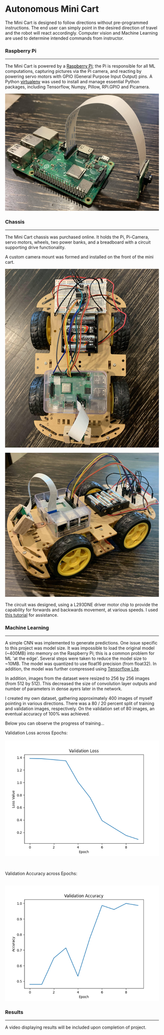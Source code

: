 <h1>Autonomous Mini Cart</h1>

The Mini Cart is designed to follow directions without pre-programmed instructions.
The end user can simply point in the desired direction of travel and the robot will
react accordingly. Computer vision and Machine Learning are used to determine
intended commands from instructor.

<h3>Raspberry Pi</h3>
<hr>

The Mini Cart is powered by a
<a href = "https://www.raspberrypi.org/" target = "_blank" style = "color: black">Raspberry Pi</a>; the Pi is
responsible for all ML computations, capturing pictures via the Pi camera, and reacting
by powering servo motors with GPIO (General Purpose Input Output) pins. A Python
<a href = "https://virtualenv.pypa.io/en/latest/" target = "_blank" style = "color: black">virtualenv</a>
was used to install and manage essential Python packages, including Tensorflow, Numpy,
Pillow, RPi.GPIO and Picamera.

![](images/pi.jpg)

<h3>Chassis</h3>
<hr>

The Mini Cart chassis was purchased online. It holds the Pi, Pi-Camera, servo motors,
wheels, two power banks, and a breadboard with a circuit supporting drive functionality.

A custom camera mount was formed and installed on the front of the mini cart.


![](images/auto-robot1.jpg)

![](images/auto-robot2.jpg)

The circuit was designed, using a L293DNE driver motor chip to provide the capability
for forwards and backwards movement, at various speeds. I used
<a href = "https://business.tutsplus.com/tutorials/controlling-dc-motors-using-python-with-a-raspberry-pi--cms-20051">
this tutorial</a> for assistance.

<h3>Machine Learning</h3>
<hr>

A simple CNN was implemented to generate predictions. One issue specific to this project
was model size. It was impossible to load the original model (~400MB) into memory on the
Raspberry Pi; this is a common problem for ML 'at the edge'. Several steps were taken to 
reduce the model size to ~10MB. The model was quantized to use float16 precision (from
float32). In addition, the model was further compressed using 
<a href = "https://www.tensorflow.org/lite" target = "_blank">Tensorflow Lite</a>. 

In addition, images from the dataset were resized to 256 by 256 images (from 512 by 512).
This decreased the size of convolution layer outputs and number of parameters in dense 
ayers later in the network.

I created my own dataset, gathering approximately 400 images of myself pointing in 
various directions. There was a 80 / 20 percent split of training and validation images, 
respectively. On the validation set of 80 images, an eventual accuracy of 100% was 
achieved.

Below you can observe the progress of training...

Validation Loss across Epochs:<br><br>
![](trained_models/model_v1/val_loss.png)

<br>

Validation Accuracy across Epochs: <br><br>

![](trained_models/model_v1/val_sparse_categorical_accuracy.png)


<h3>Results</h3>
<hr>

A video displaying results will be included upon completion of project.